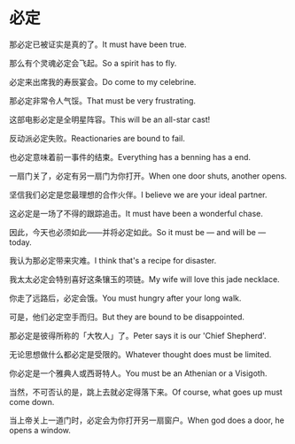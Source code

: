 # 必定

<p><span class="chinese">那必定已被证实是真的了。</span><span class="english">It must have been true.</span></p>

<p><span class="chinese">那么有个灵魂必定会飞起。</span><span class="english">So a spirit has to fly.</span></p>

<p><span class="chinese">必定来出席我的寿辰宴会。</span><span class="english">Do come to my celebrine.</span></p>

<p><span class="chinese">那必定非常令人气馁。</span><span class="english">That must be very frustrating.</span></p>

<p><span class="chinese">这部电影必定是全明星阵容。</span><span class="english">This will be an all-star cast!</span></p>

<p><span class="chinese">反动派必定失败。</span><span class="english">Reactionaries are bound to fail.</span></p>

<p><span class="chinese">也必定意味着前一事件的结束。</span><span class="english">Everything has a benning has a end.</span></p>

<p><span class="chinese">一扇门关了，必定有另一扇门为你打开。</span><span class="english">When one door shuts, another opens.</span></p>

<p><span class="chinese">坚信我们必定是您最理想的合作火伴。</span><span class="english">I believe we are your ideal partner.</span></p>

<p><span class="chinese">这必定是一场了不得的跟踪追击。</span><span class="english">It must have been a wonderful chase.</span></p>

<p><span class="chinese">因此，今天也必须如此——并将必定如此。</span><span class="english">So it must be — and will be — today.</span></p>

<p><span class="chinese">我认为那必定带来灾难。</span><span class="english">I think that's a recipe for disaster.</span></p>

<p><span class="chinese">我太太必定会特别喜好这条镶玉的项链。</span><span class="english">My wife will love this jade necklace.</span></p>

<p><span class="chinese">你走了远路后，必定会饿。</span><span class="english">You must hungry after your long walk.</span></p>

<p><span class="chinese">可是，他们必定空手而归。</span><span class="english">But they are bound to be disappointed.</span></p>

<p><span class="chinese">那必定是彼得所称的「大牧人」了。</span><span class="english">Peter says it is our 'Chief Shepherd'.</span></p>

<p><span class="chinese">无论思想做什么都必定是受限的。</span><span class="english">Whatever thought does must be limited.</span></p>

<p><span class="chinese">你必定是一个雅典人或西哥特人。</span><span class="english">You must be an Athenian or a Visigoth.</span></p>

<p><span class="chinese">当然，不可否认的是，跳上去就必定得落下来。</span><span class="english">Of course, what goes up must come down.</span></p>

<p><span class="chinese">当上帝关上一道门时，必定会为你打开另一扇窗户。</span><span class="english">When god does a door, he opens a window.</span></p>

